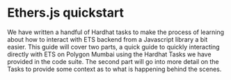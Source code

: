 # Ethers.js quickstart

We have written a handful of Hardhat tasks to make the process of learning about how to interact with ETS backend from a Javascript library a bit easier. This guide will cover two parts, a quick guide to quickly interacting directly with ETS on Polygon Mumbai using the Hardhat Tasks we have provided in the code suite. The second part will go into more detail on the Tasks to provide some context as to what is happening behind the scenes.
